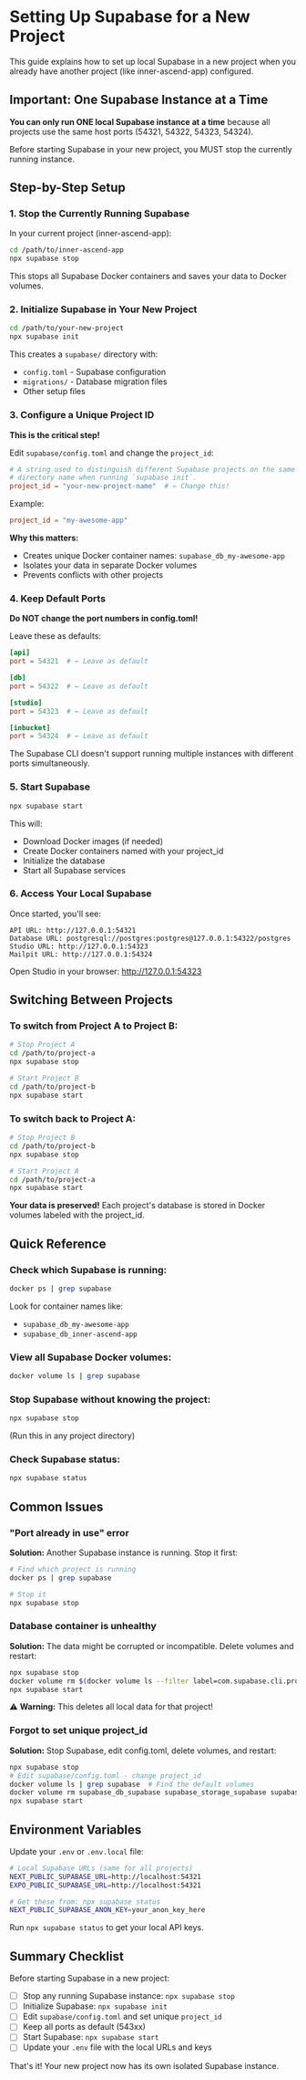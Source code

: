 # Setting Up Supabase for a New Project

This guide explains how to set up local Supabase in a new project when you already have another project (like inner-ascend-app) configured.

## Important: One Supabase Instance at a Time

**You can only run ONE local Supabase instance at a time** because all projects use the same host ports (54321, 54322, 54323, 54324).

Before starting Supabase in your new project, you MUST stop the currently running instance.

## Step-by-Step Setup

### 1. Stop the Currently Running Supabase

In your current project (inner-ascend-app):

```bash
cd /path/to/inner-ascend-app
npx supabase stop
```

This stops all Supabase Docker containers and saves your data to Docker volumes.

### 2. Initialize Supabase in Your New Project

```bash
cd /path/to/your-new-project
npx supabase init
```

This creates a `supabase/` directory with:
- `config.toml` - Supabase configuration
- `migrations/` - Database migration files
- Other setup files

### 3. Configure a Unique Project ID

**This is the critical step!**

Edit `supabase/config.toml` and change the `project_id`:

```toml
# A string used to distinguish different Supabase projects on the same host. Defaults to the working
# directory name when running `supabase init`.
project_id = "your-new-project-name"  # ← Change this!
```

Example:
```toml
project_id = "my-awesome-app"
```

**Why this matters:**
- Creates unique Docker container names: `supabase_db_my-awesome-app`
- Isolates your data in separate Docker volumes
- Prevents conflicts with other projects

### 4. Keep Default Ports

**Do NOT change the port numbers in config.toml!**

Leave these as defaults:
```toml
[api]
port = 54321  # ← Leave as default

[db]
port = 54322  # ← Leave as default

[studio]
port = 54323  # ← Leave as default

[inbucket]
port = 54324  # ← Leave as default
```

The Supabase CLI doesn't support running multiple instances with different ports simultaneously.

### 5. Start Supabase

```bash
npx supabase start
```

This will:
- Download Docker images (if needed)
- Create Docker containers named with your project_id
- Initialize the database
- Start all Supabase services

### 6. Access Your Local Supabase

Once started, you'll see:

```
API URL: http://127.0.0.1:54321
Database URL: postgresql://postgres:postgres@127.0.0.1:54322/postgres
Studio URL: http://127.0.0.1:54323
Mailpit URL: http://127.0.0.1:54324
```

Open Studio in your browser: http://127.0.0.1:54323

## Switching Between Projects

### To switch from Project A to Project B:

```bash
# Stop Project A
cd /path/to/project-a
npx supabase stop

# Start Project B
cd /path/to/project-b
npx supabase start
```

### To switch back to Project A:

```bash
# Stop Project B
cd /path/to/project-b
npx supabase stop

# Start Project A
cd /path/to/project-a
npx supabase start
```

**Your data is preserved!** Each project's database is stored in Docker volumes labeled with the project_id.

## Quick Reference

### Check which Supabase is running:
```bash
docker ps | grep supabase
```

Look for container names like:
- `supabase_db_my-awesome-app`
- `supabase_db_inner-ascend-app`

### View all Supabase Docker volumes:
```bash
docker volume ls | grep supabase
```

### Stop Supabase without knowing the project:
```bash
npx supabase stop
```
(Run this in any project directory)

### Check Supabase status:
```bash
npx supabase status
```

## Common Issues

### "Port already in use" error

**Solution:** Another Supabase instance is running. Stop it first:

```bash
# Find which project is running
docker ps | grep supabase

# Stop it
npx supabase stop
```

### Database container is unhealthy

**Solution:** The data might be corrupted or incompatible. Delete volumes and restart:

```bash
npx supabase stop
docker volume rm $(docker volume ls --filter label=com.supabase.cli.project=your-project-name --format "{{.Name}}")
npx supabase start
```

⚠️ **Warning:** This deletes all local data for that project!

### Forgot to set unique project_id

**Solution:** Stop Supabase, edit config.toml, delete volumes, and restart:

```bash
npx supabase stop
# Edit supabase/config.toml - change project_id
docker volume ls | grep supabase  # Find the default volumes
docker volume rm supabase_db_supabase supabase_storage_supabase supabase_config_supabase
npx supabase start
```

## Environment Variables

Update your `.env` or `.env.local` file:

```bash
# Local Supabase URLs (same for all projects)
NEXT_PUBLIC_SUPABASE_URL=http://localhost:54321
EXPO_PUBLIC_SUPABASE_URL=http://localhost:54321

# Get these from: npx supabase status
NEXT_PUBLIC_SUPABASE_ANON_KEY=your_anon_key_here
```

Run `npx supabase status` to get your local API keys.

## Summary Checklist

Before starting Supabase in a new project:

- [ ] Stop any running Supabase instance: `npx supabase stop`
- [ ] Initialize Supabase: `npx supabase init`
- [ ] Edit `supabase/config.toml` and set unique `project_id`
- [ ] Keep all ports as default (543xx)
- [ ] Start Supabase: `npx supabase start`
- [ ] Update your `.env` file with the local URLs and keys

That's it! Your new project now has its own isolated Supabase instance.
